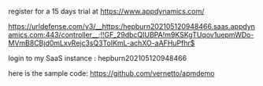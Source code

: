 register for a 15 days trial at https://www.appdynamics.com/

https://urldefense.com/v3/__https:/hepburn202105120948466.saas.appdynamics.com:443/controller__;!!GF_29dbcQIUBPA!m9KSKgTUqov1uepmWDo-MVmB8CBjd0mLxvRejc3sQ3ToIKmL-achXO-aAFHuPfhr$

login to my SaaS instance :
hepburn202105120948466

here is the sample code:
https://github.com/vernetto/apmdemo



